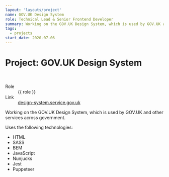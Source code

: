 ```yaml
---
layout: 'layouts/project'
name: GOV.UK Design System
role: Technical Lead & Senior Frontend Developer
summary: Working on the GOV.UK Design System, which is used by GOV.UK and other services across government.
tags:
  - projects
start_date: 2020-07-06
---
```


# Project: GOV.UK Design System

<div class="image-wrapper">
  <img class="project-image project-image--multiple" src="/assets/project-images/govuk-design-system.png" alt="" role="presentation">
  <img class="project-image project-image--multiple" src="/assets/project-images/govuk-design-system2.png" alt="" role="presentation">
</div>

<dl>
  <dt>Role</dt>
  <dd>{{ role }}</dd>

  <dt>Link</dt>
  <dd><a href="design-system.service.gov.uk">design-system.service.gov.uk</a></dd>
</dl>

Working on the GOV.UK Design System, which is used by GOV.UK and other services across government.

Uses the following technologies:

- HTML
- SASS
- BEM
- JavaScript
- Nunjucks
- Jest
- Puppeteer
